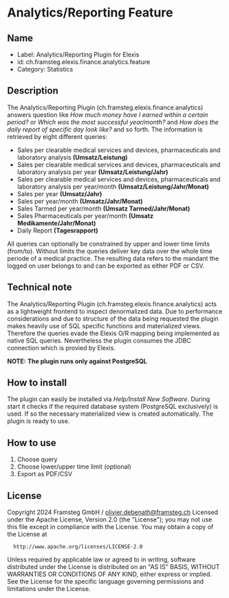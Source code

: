 # Analytics/Reporting Feature
## Name
* Label: Analytics/Reporting Plugin for Elexis
* id: ch.framsteg.elexis.finance.analytics.feature
* Category: Statistics

## Description
The Analytics/Reporting Plugin (ch.framsteg.elexis.finance.analytics) answers question like *How much money have I earned within a certain period?* or *Which was the most successful year/month?* and *How does the daily report of specific day look like?* and so forth. The information is retrieved by eight different queries:

* Sales per clearable medical services and devices, pharmaceuticals and laboratory analysis **(Umsatz/Leistung)**
* Sales per clearable medical services and devices, pharmaceuticals and laboratory analysis per year **(Umsatz/Leistung/Jahr)**
* Sales per clearable medical services and devices, pharmaceuticals and laboratory analysis per year/month **(Umsatz/Leistung/Jahr/Monat)**
* Sales per year **(Umsatz/Jahr)**
* Sales per year/month **(Umsatz/Jahr/Monat)**
* Sales Tarmed per year/month **(Umsatz Tarmed/Jahr/Monat)**
* Sales Pharmaceuticals per year/month **(Umsatz Medikamente/Jahr/Monat)**
* Daily Report **(Tagesrapport)**

All queries can optionally be constrained by upper and lower time limits (from/to). Without limits the queries deliver key data over the whole time periode of a medical practice. The resulting data refers to the mandant the logged on user belongs to and can be exported as either PDF or CSV.
## Technical note
The Analytics/Reporting Plugin (ch.framsteg.elexis.finance.analytics) acts as a lightweight frontend to inspect denormalized data. Due to performance considerations and due to structure of the data being requested the plugin makes heavily use of SQL specific functions and materialized views. Therefore the queries evade the Elexis O/R mapping being implemented as native SQL queries. Nevertheless the plugin consumes the JDBC connection which is provied by Elexis.

**NOTE:**
**The plugin runs only against PostgreSQL**

## How to install
The plugin can easily be installed via *Help/Install New Software*. During start it checks if the required database system (PostgreSQL exclusively) is used. If so the necessary materialized view is created automatically. The plugin is ready to use.
## How to use
1. Choose query
2. Choose lower/upper time limit (optional)
3. Export as PDF/CSV

## License
Copyright 2024 Framsteg GmbH / olivier.debenath@framsteg.ch
Licensed under the Apache License, Version 2.0 (the "License");
you may not use this file except in compliance with the License.
You may obtain a copy of the License at

      http://www.apache.org/licenses/LICENSE-2.0

Unless required by applicable law or agreed to in writing, software
distributed under the License is distributed on an "AS IS" BASIS,
WITHOUT WARRANTIES OR CONDITIONS OF ANY KIND, either express or implied.
See the License for the specific language governing permissions and
limitations under the License.
